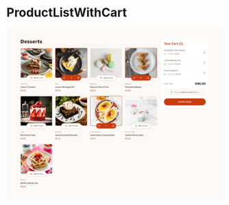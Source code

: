 # ProductListWithCart

![ProductListWithCart](https://github.com/Edanriell/ProductListWithCart/blob/develop/image.jpg?raw=true)